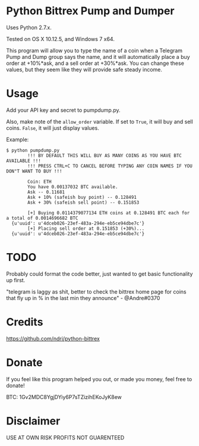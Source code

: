Python Bittrex Pump and Dumper
=

Uses Python 2.7.x.

Tested on OS X 10.12.5, and Windows 7 x64.

This program will allow you to type the name of a coin when a Telegram
Pump and Dump group says the name, and it will automatically place a
buy order at +10%*ask, and a sell order at +30%*ask. You can change
these values, but they seem like they will provide safe steady income.


Usage
=
  Add your API key and secret to pumpdump.py.

  Also, make note of the `allow_order` variable. If set to `True`, it
  will buy and sell coins. `False`, it will just display values.

  Example:

    $ python pumpdump.py
			!!! BY DEFAULT THIS WILL BUY AS MANY COINS AS YOU HAVE BTC AVAILABLE !!!
			!!! PRESS CTRL+C TO CANCEL BEFORE TYPING ANY COIN NAMES IF YOU DON"T WANT TO BUY !!!

			Coin: ETH
			You have 0.00137032 BTC available.
			Ask -- 0.11681
			Ask + 10% (safeish buy point) -- 0.128491
			Ask + 30% (safeish sell point) -- 0.151853

			[+] Buying 0.0114379077134 ETH coins at 0.128491 BTC each for a total of 0.0014696682 BTC
      {u'uuid': u'4dceb026-23ef-483a-294e-eb5ce94dbe7c'}
			[+] Placing sell order at 0.151853 (+30%)...
      {u'uuid': u'4dceb026-23ef-483a-294e-eb5ce94dbe7c'}

TODO
=

Probably could format the code better, just wanted to get basic functionality up first.

"telegram is laggy as shit, better to check the bittrex home page for coins that fly up in % in the last min they announce" - @Andre#0370

Credits
=

https://github.com/ndri/python-bittrex

Donate
=

If you feel like this program helped you out, or made you money, feel free to donate!

BTC: 1Gv2MDC8YgjDYiy6P7sTZizihEKoJyK8ew

Disclaimer
=

USE AT OWN RISK
PROFITS NOT GUARENTEED
